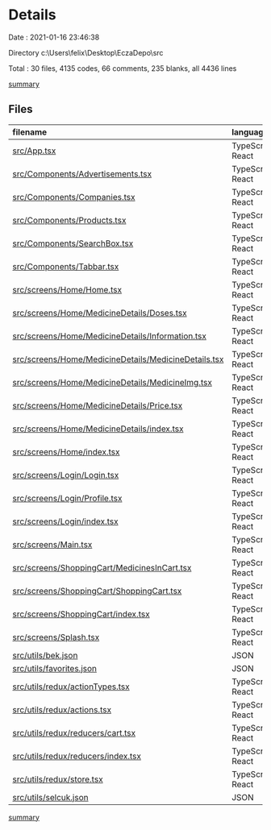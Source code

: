 # Details

Date : 2021-01-16 23:46:38

Directory c:\Users\felix\Desktop\EczaDepo\src

Total : 30 files,  4135 codes, 66 comments, 235 blanks, all 4436 lines

[summary](results.md)

## Files
| filename | language | code | comment | blank | total |
| :--- | :--- | ---: | ---: | ---: | ---: |
| [src/App.tsx](/src/App.tsx) | TypeScript React | 24 | 0 | 7 | 31 |
| [src/Components/Advertisements.tsx](/src/Components/Advertisements.tsx) | TypeScript React | 75 | 0 | 7 | 82 |
| [src/Components/Companies.tsx](/src/Components/Companies.tsx) | TypeScript React | 84 | 1 | 14 | 99 |
| [src/Components/Products.tsx](/src/Components/Products.tsx) | TypeScript React | 108 | 2 | 18 | 128 |
| [src/Components/SearchBox.tsx](/src/Components/SearchBox.tsx) | TypeScript React | 56 | 0 | 8 | 64 |
| [src/Components/Tabbar.tsx](/src/Components/Tabbar.tsx) | TypeScript React | 142 | 1 | 9 | 152 |
| [src/screens/Home/Home.tsx](/src/screens/Home/Home.tsx) | TypeScript React | 161 | 4 | 27 | 192 |
| [src/screens/Home/MedicineDetails/Doses.tsx](/src/screens/Home/MedicineDetails/Doses.tsx) | TypeScript React | 180 | 2 | 8 | 190 |
| [src/screens/Home/MedicineDetails/Information.tsx](/src/screens/Home/MedicineDetails/Information.tsx) | TypeScript React | 105 | 0 | 9 | 114 |
| [src/screens/Home/MedicineDetails/MedicineDetails.tsx](/src/screens/Home/MedicineDetails/MedicineDetails.tsx) | TypeScript React | 133 | 5 | 24 | 162 |
| [src/screens/Home/MedicineDetails/MedicineImg.tsx](/src/screens/Home/MedicineDetails/MedicineImg.tsx) | TypeScript React | 60 | 1 | 5 | 66 |
| [src/screens/Home/MedicineDetails/Price.tsx](/src/screens/Home/MedicineDetails/Price.tsx) | TypeScript React | 89 | 4 | 8 | 101 |
| [src/screens/Home/MedicineDetails/index.tsx](/src/screens/Home/MedicineDetails/index.tsx) | TypeScript React | 2 | 0 | 0 | 2 |
| [src/screens/Home/index.tsx](/src/screens/Home/index.tsx) | TypeScript React | 30 | 0 | 6 | 36 |
| [src/screens/Login/Login.tsx](/src/screens/Login/Login.tsx) | TypeScript React | 111 | 0 | 9 | 120 |
| [src/screens/Login/Profile.tsx](/src/screens/Login/Profile.tsx) | TypeScript React | 25 | 0 | 3 | 28 |
| [src/screens/Login/index.tsx](/src/screens/Login/index.tsx) | TypeScript React | 69 | 37 | 13 | 119 |
| [src/screens/Main.tsx](/src/screens/Main.tsx) | TypeScript React | 39 | 0 | 11 | 50 |
| [src/screens/ShoppingCart/MedicinesInCart.tsx](/src/screens/ShoppingCart/MedicinesInCart.tsx) | TypeScript React | 175 | 2 | 7 | 184 |
| [src/screens/ShoppingCart/ShoppingCart.tsx](/src/screens/ShoppingCart/ShoppingCart.tsx) | TypeScript React | 129 | 2 | 22 | 153 |
| [src/screens/ShoppingCart/index.tsx](/src/screens/ShoppingCart/index.tsx) | TypeScript React | 12 | 0 | 4 | 16 |
| [src/screens/Splash.tsx](/src/screens/Splash.tsx) | TypeScript React | 62 | 0 | 7 | 69 |
| [src/utils/bek.json](/src/utils/bek.json) | JSON | 995 | 0 | 0 | 995 |
| [src/utils/favorites.json](/src/utils/favorites.json) | JSON | 191 | 0 | 0 | 191 |
| [src/utils/redux/actionTypes.tsx](/src/utils/redux/actionTypes.tsx) | TypeScript React | 3 | 0 | 0 | 3 |
| [src/utils/redux/actions.tsx](/src/utils/redux/actions.tsx) | TypeScript React | 26 | 0 | 4 | 30 |
| [src/utils/redux/reducers/cart.tsx](/src/utils/redux/reducers/cart.tsx) | TypeScript React | 48 | 5 | 3 | 56 |
| [src/utils/redux/reducers/index.tsx](/src/utils/redux/reducers/index.tsx) | TypeScript React | 3 | 0 | 1 | 4 |
| [src/utils/redux/store.tsx](/src/utils/redux/store.tsx) | TypeScript React | 3 | 0 | 1 | 4 |
| [src/utils/selcuk.json](/src/utils/selcuk.json) | JSON | 995 | 0 | 0 | 995 |

[summary](results.md)